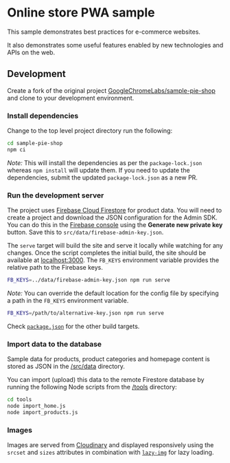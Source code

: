 # Online store PWA sample

This sample demonstrates best practices for e-commerce websites.

It also demonstrates some useful features enabled by new technologies and APIs on the web.

## Development

Create a fork of the original project [GoogleChromeLabs/sample-pie-shop](https://github.com/GoogleChromeLabs/sample-pie-shop) and clone to your development environment.

### Install dependencies

Change to the top level project directory run the following:

```sh
cd sample-pie-shop
npm ci
```

*Note:* This will install the dependencies as per the `package-lock.json` whereas `npm install` will update them. If you need to update the dependencies, submit the updated `package-lock.json` as a new PR.

### Run the development server

The project uses [Firebase Cloud Firestore](https://firebase.google.com/docs/firestore/) for product data. You will need to create a project and download the JSON configuration for the Admin SDK. You can do this in the [Firebase console](https://console.firebase.google.com/project/YOUR-PROJECT-NAME/settings/serviceaccounts/adminsdk) using the **Generate new private key** button. Save this to `src/data/firebase-admin-key.json`.

The `serve` target will build the site and serve it locally while watching for any changes. Once the script completes the initial build, the site should be available at [localhost:3000](http://localhost:3000/). The `FB_KEYS` environment variable provides the relative path to the Firebase keys.

```sh
FB_KEYS=../data/firebase-admin-key.json npm run serve
```

*Note:* You can override the default location for the config file by specifying a path in the `FB_KEYS` environment variable.

```sh
FB_KEYS=/path/to/alternative-key.json npm run serve
```

Check [`package.json`](https://github.com/GoogleChromeLabs/sample-pie-shop/blob/master/package.json) for the other build targets.

### Import data to the database

Sample data for products, product categories and homepage content is stored as JSON in the [/src/data](https://github.com/GoogleChromeLabs/sample-pie-shop/tree/master/src/data) directory.

You can import (upload) this data to the remote Firestore database by running the following Node scripts from the [/tools](https://github.com/GoogleChromeLabs/sample-pie-shop/tree/master/tools) directory:

```sh
cd tools
node import_home.js
node import_products.js
```

### Images

Images are served from [Cloudinary](https://res.cloudinary.com/pieshop/f_auto,dpr_auto,q_auto:eco/w_500/GGOEYXXX0938.png) and displayed responsively using the `srcset` and `sizes` attributes in combination with [`lazy-img`](https://github.com/GoogleChromeLabs/sample-pie-shop/blob/master/src/client/js/lazy-img.js) for lazy loading.
